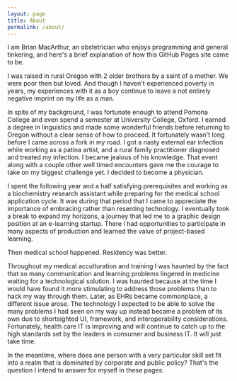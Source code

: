 ```yaml
---
layout: page
title: About
permalink: /about/
---
```


I am Brian MacArthur, an obstetrician who enjoys programming and general tinkering, and here's a brief explanation of how this GitHub Pages site came to be.

I was raised in rural Oregon with 2 older brothers by a saint of a mother. We were poor then but loved. And though I haven't experienced poverty in years, my experiences with it as a boy continue to leave a not entirely negative imprint on my life as a man.

In spite of my background, I was fortunate enough to attend Pomona College and even spend a semester at University College, Oxford. I earned a degree in linguistics and made some wonderful friends before returning to Oregon without a clear sense of how to proceed. It fortunately wasn't long before I came across a fork in my road. I got a nasty external ear infection while working as a patina artist, and a rural family practitioner diagnosed and treated my infection. I became jealous of his knowledge. That event along with a couple other well timed encounters gave me the courage to take on my biggest challenge yet. I decided to become a physician.

I spent the following year and a half satisfying prerequisites and working as a biochemistry research assistant while preparing for the medical school application cycle. It was during that period that I came to appreciate the importance of embracing rather than resenting technology. I eventually took a break to expand my horizons, a journey that led me to a graphic design position at an e-learning startup. There I had opportunities to participate in many aspects of production and learned the value of project-based learning.

Then medical school happened. Residency was better.

Throughout my medical acculturation and training I was haunted by the fact that so many communication and learning problems lingered in medicine waiting for a technological solution. I was haunted because at the time I would have found it more stimulating to address those problems than to hack my way through them. Later, as EHRs became commonplace, a different issue arose. The technology I expected to be able to solve the many problems I had seen on my way up instead became a problem of its own due to shortsighted UI, framework, and interoperability considerations. Fortunately, health care IT is improving and will continue to catch up to the high standards set by the leaders in consumer and business IT. It will just take time.

In the meantime, where does one person with a very particular skill set fit into a realm that is dominated by corporate and public policy? That's the question I intend to answer for myself in these pages.
